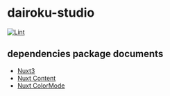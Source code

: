 # dairoku-studio

[![Lint](https://github.com/ken7253/d6/actions/workflows/lint.yml/badge.svg?branch=main)](https://github.com/ken7253/d6/actions/workflows/lint.yml)

## dependencies package documents

- [Nuxt3](https://v3.nuxtjs.org/)
- [Nuxt Content](https://content.nuxtjs.org/)
- [Nuxt ColorMode](https://color-mode.nuxtjs.org/)

